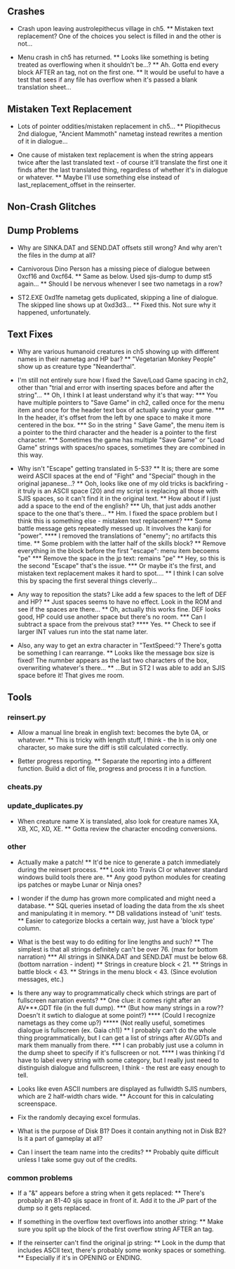 ## Crashes
* Crash upon leaving austrolepithecus village in ch5.
** Mistaken text replacement? One of the choices you select is filled in and the other is not...

* Menu crash in ch5 has returned.
** Looks like something is beting treated as overflowing when it shouldn't be...?
** Ah. Gotta end every block AFTER an <END> tag, not on the first one.
** It would be useful to have a test that sees if any file has overflow when it's passed a blank translation sheet...

## Mistaken Text Replacement
* Lots of pointer oddities/mistaken replacement in ch5...
** Pliopithecus 2nd dialogue, "Ancient Mammoth" nametag instead rewrites a mention of it in dialogue...

* One cause of mistaken text replacement is when the string appears twice after the last translated text - of course it'll translate the first one it finds after the last translated thing, regardless of whether it's in dialogue or whatever.
** Maybe I'll use something else instead of last_replacement_offset in the reinserter.

## Non-Crash Glitches

## Dump Problems
* Why are SINKA.DAT and SEND.DAT offsets still wrong? And why aren't the files in the dump at all?

* Carnivorous Dino Person has a missing piece of dialogue between 0xcf16 and 0xcf64.
** Same as below. Used sjis-dump to dump st5 again...
** Should I be nervous whenever I see two nametags in a row?

* ST2.EXE 0xd1fe nametag gets duplicated, skipping a line of dialogue. The skipped line shows up at 0xd3d3...
** Fixed this. Not sure why it happened, unfortunately.

## Text Fixes
* Why are various humanoid creatures in ch5 showing up with different names in their nametag and HP bar?
** "Vegetarian Monkey People" show up as creature type "Neanderthal".

* I'm still not entirely sure how I fixed the Save/Load Game spacing in ch2, other than "trial and error with inserting spaces before and after the string"...
** Oh, I think I at least understand why it's that way:
*** You have multiple pointers to "Save Game" in ch2, called once for the menu item and once for the header text box of actually saving your game.
*** In the header, it's offset from the left by one space to make it more centered in the box.
*** So in the string "  Save Game", the menu item is a pointer to the third character and the header is a pointer to the first character.
*** Sometimes the game has multiple "Save Game" or "Load Game" strings with spaces/no spaces, sometimes they are combined in this way.

* Why isn't "Escape" getting translated in 5-S3?
** It is; there are some weird ASCII spaces at the end of "Fight" and "Special" though in the original japanese...?
** Ooh, looks like one of my old tricks is backfiring - it truly is an ASCII space (20) and my script is replacing all those with SJIS spaces, so it can't find it in the original text.
** How about if I just add a space to the end of the english?
*** Uh, that just adds another space to the one that's there...
** Hm. I fixed the space problem but I think this is something else - mistaken text replacement?
*** Some battle message gets repeatedly messed up. It involves the kanji for "power".
**** I removed the translations of "enemy"; no artifacts this time.
** Some problem with the latter half of the skills block?
** Remove everything in the block before the first "escape": menu item becoems "pe"
*** Remove the space in the jp text: remains "pe"
** Hey, so this is the second "Escape" that's the issue.
*** Or maybe it's the first, and mistaken text replacement makes it hard to spot....
** I think I can solve this by spacing the first several things cleverly...

* Any way to reposition the stats? Like add a few spaces to the left of DEF and HP?
** Just spaces seems to have no effect. Look in the ROM and see if the spaces are there...
** Oh, actually this works fine. DEF looks good, HP could use another space but there's no room.
*** Can I subtract a space from the preivous stat?
**** Yes.
** Check to see if larger INT values run into the stat name later.

* Also, any way to get an extra character in "TextSpeed:"? There's gotta be something I can rearrange.
** Looks like the message box size is fixed! The numnber appears as the last two characters of the box, overwriting whatever's there...
** ...But in ST2 I was able to add an SJIS space before it! That gives me room.

## Tools

### reinsert.py
* Allow a manual line break in english text: <LN> becomes the byte 0A, or whatever.
** This is tricky with length stuff, I think - the ln is only one character, so make sure the diff is still calculated correctly.

* Better progress reporting.
** Separate the reporting into a different function. Build a dict of file, progress and process it in a function.

### cheats.py

### update_duplicates.py
* When creature name X is translated, also look for creature names XA, XB, XC, XD, XE.
** Gotta review the character encoding conversions.

### other
* Actually make a patch!
** It'd be nice to generate a patch immediately during the reinsert process.
*** Look into Travis CI or whatever standard windows build tools there are.
** Any good python modules for creating ips patches or maybe Lunar or Ninja ones?

* I wonder if the dump has grown more complicated and might need a database.
** SQL queries insetad of loading the data from the xls sheet and manipulating it in memory.
** DB validations instead of 'unit' tests.
** Easier to categorize blocks a certain way, just have a 'block type' column.

* What is the best way to do editing for line lengths and such?
** The simplest is that all strings definitely can't be over 76. (max for bottom narration)
*** All strings in SINKA.DAT and SEND.DAT must be below 68. (bottom narration - indent)
** Strings in creature block < 21.
** Strings in battle block < 43.
** Strings in the menu block < 43. (Since evolution messages, etc.)

* Is there any way to programmatically check which strings are part of fullscreen narration events?
** One clue: it comes right after an AV***.GDT file (in the full dump).
*** (But how many strings in a row?? Doesn't it swtich to dialogue at some point?)
**** (Could I recognize nametags as they come up?)
***** (Not really useful, sometimes dialogue is fullscreen (ex. Gaia ch1))
** I probably can't do the whole thing programmatically, but I can get a list of strings after AV.GDTs and mark them manually from there.
*** I can probably just use a column in the dump sheet to specify if it's fullscreen or not.
**** I was thinking I'd have to label every string with some category, but I really just need to distinguish dialogue and fullscreen, I think - the rest are easy enough to tell.

* Looks like even ASCII numbers are displayed as fullwidth SJIS numbers, which are 2 half-width chars wide.
** Account for this in calculating screenspace.

* Fix the randomly decaying excel formulas.

* What is the purpose of Disk B1? Does it contain anything not in Disk B2? Is it a part of gameplay at all?

* Can I insert the team name into the credits? 
** Probably quite difficult unless I take some guy out of the credits.

### common problems
* If a "&" appears before a string when it gets replaced:
** There's probably an 81-40 sjis space in front of it. Add it to the JP part of the dump so it gets replaced.

* If something in the overflow text overflows into another string:
** Make sure you split up the block of the first overflow string AFTER an <END> tag.

* If the reinserter can't find the original jp string:
** Look in the dump that includes ASCII text, there's probably some wonky spaces or something.
** Especially if it's in OPENING or ENDING.